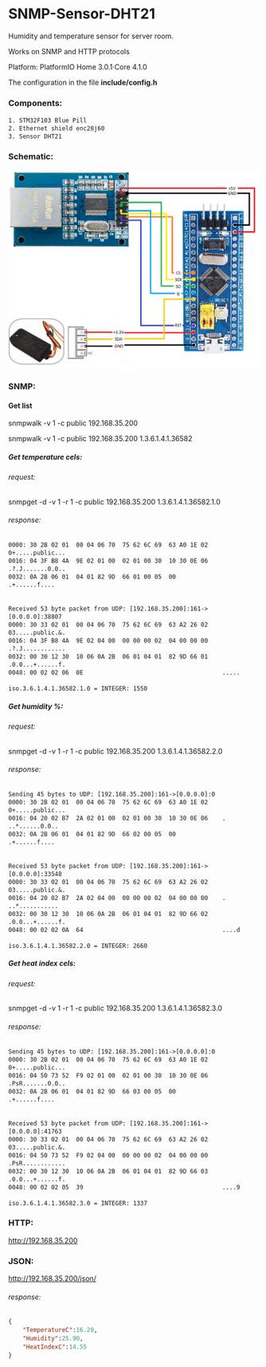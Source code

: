 # SNMP-Sensor-DHT21

Humidity and temperature sensor for server room.

Works on SNMP and HTTP protocols

Platform: PlatformIO Home 3.0.1·Core 4.1.0

The configuration in the file **include/config.h**

### Сomponents:

    1. STM32F103 Blue Pill
    2. Ethernet shield enc28j60
    3. Sensor DHT21

### Schematic:
![Schematic](schematic.png)

### SNMP:

#### Get list
snmpwalk -v 1 -c public 192.168.35.200

snmpwalk -v 1 -c public 192.168.35.200 1.3.6.1.4.1.36582

##### Get temperature cels:

###### request:
snmpget -d -v 1 -r 1 -c public 192.168.35.200 1.3.6.1.4.1.36582.1.0

###### response:
```
0000: 30 2B 02 01  00 04 06 70  75 62 6C 69  63 A0 1E 02    0+.....public...
0016: 04 3F B8 4A  9E 02 01 00  02 01 00 30  10 30 0E 06    .?.J.......0.0..
0032: 0A 2B 06 01  04 01 82 9D  66 01 00 05  00             .+......f....


Received 53 byte packet from UDP: [192.168.35.200]:161->[0.0.0.0]:38807
0000: 30 33 02 01  00 04 06 70  75 62 6C 69  63 A2 26 02    03.....public.&.
0016: 04 3F B8 4A  9E 02 04 00  00 00 00 02  04 00 00 00    .?.J............
0032: 00 30 12 30  10 06 0A 2B  06 01 04 01  82 9D 66 01    .0.0...+......f.
0048: 00 02 02 06  0E                                       .....

iso.3.6.1.4.1.36582.1.0 = INTEGER: 1550
```
##### Get humidity %:

###### request:
snmpget -d -v 1 -r 1 -c public 192.168.35.200 1.3.6.1.4.1.36582.2.0

###### response:
```
Sending 45 bytes to UDP: [192.168.35.200]:161->[0.0.0.0]:0
0000: 30 2B 02 01  00 04 06 70  75 62 6C 69  63 A0 1E 02    0+.....public...
0016: 04 20 02 B7  2A 02 01 00  02 01 00 30  10 30 0E 06    . ..*......0.0..
0032: 0A 2B 06 01  04 01 82 9D  66 02 00 05  00             .+......f....


Received 53 byte packet from UDP: [192.168.35.200]:161->[0.0.0.0]:33548
0000: 30 33 02 01  00 04 06 70  75 62 6C 69  63 A2 26 02    03.....public.&.
0016: 04 20 02 B7  2A 02 04 00  00 00 00 02  04 00 00 00    . ..*...........
0032: 00 30 12 30  10 06 0A 2B  06 01 04 01  82 9D 66 02    .0.0...+......f.
0048: 00 02 02 0A  64                                       ....d

iso.3.6.1.4.1.36582.2.0 = INTEGER: 2660
```

##### Get heat index cels:

###### request:
snmpget -d -v 1 -r 1 -c public 192.168.35.200 1.3.6.1.4.1.36582.3.0

###### response:
```
Sending 45 bytes to UDP: [192.168.35.200]:161->[0.0.0.0]:0
0000: 30 2B 02 01  00 04 06 70  75 62 6C 69  63 A0 1E 02    0+.....public...
0016: 04 50 73 52  F9 02 01 00  02 01 00 30  10 30 0E 06    .PsR.......0.0..
0032: 0A 2B 06 01  04 01 82 9D  66 03 00 05  00             .+......f....


Received 53 byte packet from UDP: [192.168.35.200]:161->[0.0.0.0]:41763
0000: 30 33 02 01  00 04 06 70  75 62 6C 69  63 A2 26 02    03.....public.&.
0016: 04 50 73 52  F9 02 04 00  00 00 00 02  04 00 00 00    .PsR............
0032: 00 30 12 30  10 06 0A 2B  06 01 04 01  82 9D 66 03    .0.0...+......f.
0048: 00 02 02 05  39                                       ....9

iso.3.6.1.4.1.36582.3.0 = INTEGER: 1337
```

### HTTP:

http://192.168.35.200

### JSON:

http://192.168.35.200/json/

###### response:
```json
{
    "TemperatureC":16.20,
    "Humidity":25.90,
    "HeatIndexC":14.55
}
```